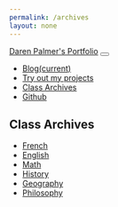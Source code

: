 ```yaml
---
permalink: /archives
layout: none
---
```

<html>
<head>
  <meta name="viewport" content="width=device-width, initial-scale=1, shrink-to-fit=no">
  <script src="https://code.jquery.com/jquery-3.2.1.slim.min.js" integrity="sha384-KJ3o2DKtIkvYIK3UENzmM7KCkRr/rE9/Qpg6aAZGJwFDMVNA/GpGFF93hXpG5KkN" crossorigin="anonymous"></script>
  <script src="https://cdnjs.cloudflare.com/ajax/libs/popper.js/1.12.9/umd/popper.min.js" integrity="sha384-ApNbgh9B+Y1QKtv3Rn7W3mgPxhU9K/ScQsAP7hUibX39j7fakFPskvXusvfa0b4Q" crossorigin="anonymous"></script>
  <script src="https://maxcdn.bootstrapcdn.com/bootstrap/4.0.0/js/bootstrap.min.js" integrity="sha384-JZR6Spejh4U02d8jOt6vLEHfe/JQGiRRSQQxSfFWpi1MquVdAyjUar5+76PVCmYl" crossorigin="anonymous"></script>
  <link rel="stylesheet" href="https://stackpath.bootstrapcdn.com/bootstrap/4.5.2/css/bootstrap.min.css" integrity="sha384-JcKb8q3iqJ61gNV9KGb8thSsNjpSL0n8PARn9HuZOnIxN0hoP+VmmDGMN5t9UJ0Z" crossorigin="anonymous">
  <link rel="stylesheet" href="style-archives.css">
</head>
<body>
  <nav class="navbar navbar-expand-xl navbar-dark bg-dark">
    <a class="navbar-brand" href="#">Daren Palmer's Portfolio</a> 
    <button class="navbar-toggler" type="button" data-toggle="collapse" data-target="#navbarSupportedContent" aria-controls="navbarSupportedContent" aria-expanded="false" aria-label="Toggle navigation">
    <span class="navbar-toggler-icon"></span>
  </button> 
    <div class="collapse navbar-collapse" id="navbarSupportedContent">
      <ul class="navbar-nav mr-auto">
        <li class="nav-item active">
          <a class="nav-link" href="blog/" target="_blank">Blog<span class="sr-only">(current)</span></a>
        </li>
        <li class="nav-item active">
          <a class="nav-link" href="/" target="_blank">Try out my projects</a>
        </li>
        <li class="nav-item active">
          <a class="nav-link" href="archives" target="_blank">Class Archives</a>
        </li>
        <li class="nav-item active">
          <a class="nav-link" href="https://github.com/colleserre" target="_blank">Github</a>
        </li>
      </ul>
    </div>
  </nav>
  <h2>Class Archives</h2>
  
  <ul class="nav flex-column col-3">
    <li class="nav-item bg-dark">
      <a class="nav-link vertical-link" href="archives-french">French</a>
    </li>
    <li class="nav-item bg-dark">
      <a class="nav-link vertical-link" href="archives-english">English</a>
    </li>
    <li class="nav-item bg-dark">
      <a class="nav-link vertical-link" href="archives-math">Math</a>
    </li>
    <li class="nav-item bg-dark">
      <a class="nav-link vertical-link" href="archives-history">History</a>
    </li>
    <li class="nav-item bg-dark">
      <a class="nav-link vertical-link" href="archives-geo">Geography</a>
    </li>
    <li class="nav-item bg-dark">
      <a class="nav-link vertical-link" href="archives-philosophy">Philosophy</a>
    </li>
  </ul>


  
</body>
</html>
